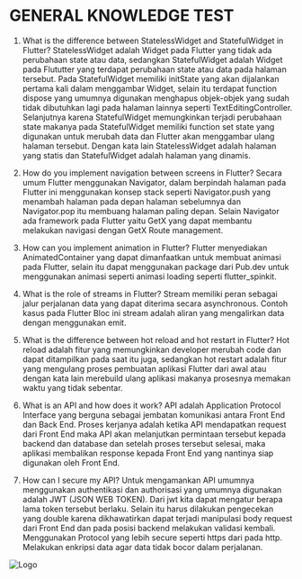 
# GENERAL KNOWLEDGE TEST

1. What is the difference between StatelessWidget and StatefulWidget in Flutter?
StatelessWidget adalah Widget pada Flutter yang tidak ada perubahaan state atau data, sedangkan StatefulWidget adalah Widget pada Flututter yang terdapat perubahaan state atau data pada halaman tersebut. Pada StatefulWidget memiliki initState yang akan dijalankan pertama kali dalam menggambar Widget, selain itu terdapat function dispose yang umumnya digunakan menghapus objek-objek yang sudah tidak dibutuhkan lagi pada halaman lainnya seperti TextEditingController. Selanjutnya karena StatefulWidget memungkinkan terjadi perubahaan state makanya pada StatefulWidget memiliki function set state yang digunakan untuk merubah data dan Flutter akan menggambar ulang halaman tersebut. Dengan kata lain StatelessWidget adalah halaman yang statis dan StatefulWidget adalah halaman yang dinamis.

2. How do you implement navigation between screens in Flutter?
Secara umum Flutter menggunakan Navigator, dalam berpindah halaman pada Flutter ini menggunakan konsep stack seperti Navigator.push yang menambah halaman pada depan halaman sebelumnya dan Navigator.pop itu membuang halaman paling depan. Selain Navigator ada framework pada Flutter yaitu GetX yang dapat membantu melakukan navigasi dengan GetX Route management.

3. How can you implement animation in Flutter?
Flutter menyediakan AnimatedContainer yang dapat dimanfaatkan untuk membuat animasi pada Flutter, selain itu dapat menggunakan package dari Pub.dev untuk menggunakan animasi seperti animasi loading seperti flutter_spinkit. 

4. What is the role of streams in Flutter?
Stream memiliki peran sebagai jalur perjalanan data yang dapat diterima secara asynchronous. Contoh kasus pada Flutter Bloc ini stream adalah aliran yang mengalirkan data dengan menggunakan emit.

5. What is the difference between hot reload and hot restart in Flutter?
Hot reload adalah fitur yang memungkinkan developer merubah code dan dapat ditampilkan pada saat itu juga, sedangkan hot restart adalah fitur yang mengulang proses pembuatan aplikasi Flutter dari awal atau dengan kata lain merebuild ulang aplikasi makanya prosesnya memakan waktu yang tidak sebentar.

6. What is an API and how does it work?
API adalah Application Protocol Interface yang berguna sebagai jembatan komunikasi antara Front End dan Back End. Proses kerjanya adalah ketika API mendapatkan request dari Front End maka API akan melanjutkan permintaan tersebut kepada backend dan database dan setelah proses tersebut selesai, maka aplikasi membalikan response kepada Front End yang nantinya siap digunakan oleh Front End.

7. How can I secure my API?
Untuk mengamankan API umumnya menggunakan authentikasi dan authorisasi yang umumnya digunakan adalah JWT (JSON WEB TOKEN). Dari jwt kita dapat mengatur berapa lama token tersebut berlaku. Selain itu harus dilakukan pengecekan yang double karena dikhawatirkan dapat terjadi manipulasi body request dari Front End dan pada posisi backend melakukan validasi kembali. Menggunakan Protocol yang lebih secure seperti https dari pada http. Melakukan enkripsi data agar data tidak bocor dalam perjalanan. 

![Logo](https://images.bisnis.com/posts/2018/11/20/861448/1200px-logo-ciputra-600x400.png)

